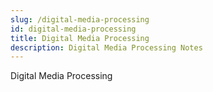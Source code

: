 ```yaml
---
slug: /digital-media-processing
id: digital-media-processing
title: Digital Media Processing
description: Digital Media Processing Notes
---
```


Digital Media Processing
